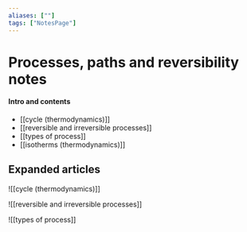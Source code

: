 ```yaml
---
aliases: [""]
tags: ["NotesPage"]
---
```


# Processes, paths and reversibility notes

#### Intro and contents
- [[cycle (thermodynamics)]]
- [[reversible and irreversible processes]]
- [[types of process]]
- [[isotherms (thermodynamics)]]


## Expanded articles
![[cycle (thermodynamics)]]

![[reversible and irreversible processes]]

![[types of process]]

